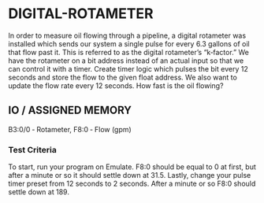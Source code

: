 # DIGITAL-ROTAMETER
In order to measure oil flowing through a pipeline, a digital rotameter was installed which sends our 
system a single pulse for every 6.3 gallons of oil that flow past it.  This is referred to as the digital 
rotameter’s “k‐factor.”  We have the rotameter on a bit address instead of an actual input so that we 
can control it with a timer.  Create timer logic which pulses the bit every 12 seconds and store the flow 
to the given float address.  We also want to update the flow rate every 12 seconds.  How fast is the oil 
flowing? 
## IO / ASSIGNED MEMORY
B3:0/0 ‐ Rotameter, 
F8:0 ‐ Flow (gpm)
### Test Criteria
To start, run your program on Emulate.  F8:0 should be equal to 0 at first, but after a minute or so it 
should settle down at 31.5. 
Lastly, change your pulse timer preset from 12 seconds to 2 seconds.  After a minute or so F8:0 should 
settle down at 189. 
